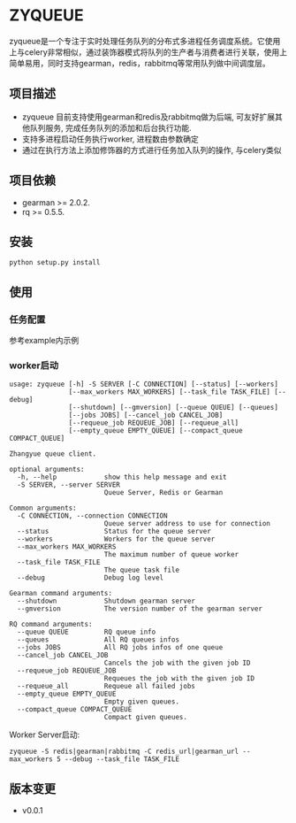 # ZYQUEUE

zyqueue是一个专注于实时处理任务队列的分布式多进程任务调度系统。它使用上与celery非常相似，通过装饰器模式将队列的生产者与消费者进行关联，使用上简单易用，同时支持gearman，redis，rabbitmq等常用队列做中间调度层。


## 项目描述

- zyqueue 目前支持使用gearman和redis及rabbitmq做为后端, 可友好扩展其他队列服务, 完成任务队列的添加和后台执行功能.
- 支持多进程启动任务执行worker, 进程数由参数确定
- 通过在执行方法上添加修饰器的方式进行任务加入队列的操作, 与celery类似


## 项目依赖

- gearman >= 2.0.2.
- rq >= 0.5.5.


## 安装

```console
python setup.py install
```


## 使用

### 任务配置

参考example内示例


### worker启动

```console
usage: zyqueue [-h] -S SERVER [-C CONNECTION] [--status] [--workers]
               [--max_workers MAX_WORKERS] [--task_file TASK_FILE] [--debug]
               [--shutdown] [--gmversion] [--queue QUEUE] [--queues]
               [--jobs JOBS] [--cancel_job CANCEL_JOB]
               [--requeue_job REQUEUE_JOB] [--requeue_all]
               [--empty_queue EMPTY_QUEUE] [--compact_queue COMPACT_QUEUE]

Zhangyue queue client.

optional arguments:
  -h, --help            show this help message and exit
  -S SERVER, --server SERVER
                        Queue Server, Redis or Gearman

Common arguments:
  -C CONNECTION, --connection CONNECTION
                        Queue server address to use for connection
  --status              Status for the queue server
  --workers             Workers for the queue server
  --max_workers MAX_WORKERS
                        The maximum number of queue worker
  --task_file TASK_FILE
                        The queue task file
  --debug               Debug log level

Gearman command arguments:
  --shutdown            Shutdown gearman server
  --gmversion           The version number of the gearman server

RQ command arguments:
  --queue QUEUE         RQ queue info
  --queues              All RQ queues infos
  --jobs JOBS           All RQ jobs infos of one queue
  --cancel_job CANCEL_JOB
                        Cancels the job with the given job ID
  --requeue_job REQUEUE_JOB
                        Requeues the job with the given job ID
  --requeue_all         Requeue all failed jobs
  --empty_queue EMPTY_QUEUE
                        Empty given queues.
  --compact_queue COMPACT_QUEUE
                        Compact given queues.
```

Worker Server启动:

```console
zyqueue -S redis|gearman|rabbitmq -C redis_url|gearman_url --max_workers 5 --debug --task_file TASK_FILE
```


## 版本变更

- v0.0.1
